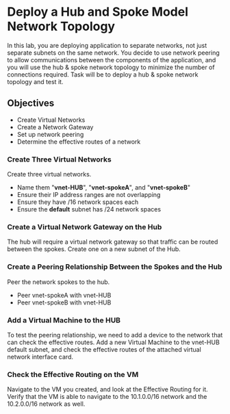 # Deploy a Hub and Spoke Model Network Topology

In this lab, you are deploying application to separate networks, not just separate subnets on the same network. You decide to use network peering to allow communications between the components of the application, and you will use the hub & spoke network topology to minimize the number of connections required. Task will be to deploy a hub & spoke network topology and test it.

## Objectives

- Create Virtual Networks
- Create a Network Gateway
- Set up network peering
- Determine the effective routes of a network

### Create Three Virtual Networks

Create three virtual networks.

- Name them "**vnet-HUB**", "**vnet-spokeA**", and "**vnet-spokeB**"
- Ensure their IP address ranges are not overlapping
- Ensure they have /16 network spaces each
- Ensure the **default** subnet has /24 network spaces

### Create a Virtual Network Gateway on the Hub

The hub will require a virtual network gateway so that traffic can be routed between the spokes. Create one on a new subnet of the Hub.

### Create a Peering Relationship Between the Spokes and the Hub

Peer the network spokes to the hub.

- Peer vnet-spokeA with vnet-HUB
- Peer vnet-spokeB with vnet-HUB

### Add a Virtual Machine to the HUB

To test the peering relationship, we need to add a device to the network that can check the effective routes. Add a new Virtual Machine to the vnet-HUB default subnet, and check the effective routes of the attached virtual network interface card.

### Check the Effective Routing on the VM

Navigate to the VM you created, and look at the Effective Routing for it. Verify that the VM is able to navigate to the 10.1.0.0/16 network and the 10.2.0.0/16 network as well.
